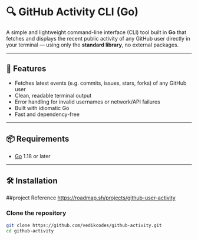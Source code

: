 # 🔍 GitHub Activity CLI (Go)

A simple and lightweight command-line interface (CLI) tool built in **Go** that fetches and displays the recent public activity of any GitHub user directly in your terminal — using only the **standard library**, no external packages.

---

## 🚀 Features

- Fetches latest events (e.g. commits, issues, stars, forks) of any GitHub user
- Clean, readable terminal output
- Error handling for invalid usernames or network/API failures
- Built with idiomatic Go
- Fast and dependency-free

---

## 📦 Requirements

- [Go](https://golang.org/dl/) 1.18 or later

---

## 🛠️ Installation

##project Reference
https://roadmap.sh/projects/github-user-activity

### Clone the repository

```bash
git clone https://github.com/vedikcodes/github-activity.git
cd github-activity


